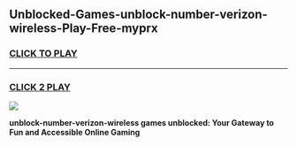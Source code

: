 
## Unblocked-Games-unblock-number-verizon-wireless-Play-Free-myprx
<h3>
<a href="https://premium76.site?title=unblock-number-verizon-wireless&ref=18A1">CLICK TO PLAY</a></h3>
<hr>

<h3>
<a href="https://premium76.site?title=unblock-number-verizon-wireless&ref=18A1">CLICK 2 PLAY</a>
  
</h3>

<a href="https://premium76.site?title=unblock-number-verizon-wireless&ref=18A1"><img src="https://clearcache.store/games.png"></a>


**unblock-number-verizon-wireless games unblocked: Your Gateway to Fun and Accessible Online Gaming**
